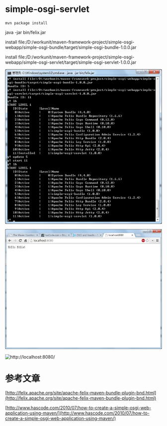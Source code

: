 # simple-osgi-servlet

```
mvn package install
```

java -jar bin/felix.jar

install file:/D:/workunit/maven-framework-project/simple-osgi-webapp/simple-osgi-bundle/target/simple-osgi-bundle-1.0.0.jar

install file:/D:/workunit/maven-framework-project/simple-osgi-webapp/simple-osgi-servlet/target/simple-osgi-servlet-1.0.0.jar


![](src/main/resources/osgi-felix-servlet.jpg)

![](src/main/resources/osgi-felix-web.jpg)

![http://localhost:8080/](http://localhost:8080/)


# 参考文章

[http://felix.apache.org/site/apache-felix-maven-bundle-plugin-bnd.html](http://felix.apache.org/site/apache-felix-maven-bundle-plugin-bnd.html)

[http://www.hascode.com/2010/07/how-to-create-a-simple-osgi-web-application-using-maven/](http://www.hascode.com/2010/07/how-to-create-a-simple-osgi-web-application-using-maven/)